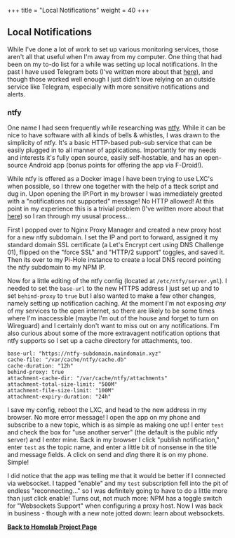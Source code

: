 +++
title = "Local Notifications"
weight = 40
+++

## Local Notifications

While I've done a lot of work to set up various monitoring services, those aren't all that useful when I'm away from my computer. One thing that had been on my to-do list for a while was setting up local notifications. In the past I have used Telegram bots (I've written more about that <a href="">here</a>), and though those worked well enough I just didn't love relying on an outside service like Telegram, especially with more sensitive notifications and alerts.

### ntfy

One name I had seen frequently while researching was <a href="https://github.com/binwiederhier/ntfy">ntfy</a>. While it can be nice to have software with all kinds of bells & whistles, I was drawn to the simplicity of ntfy. It's a basic HTTP-based pub-sub service that can be easily plugged in to all manner of applications. Importantly for my needs and interests it's fully open source, easily self-hostable, and has an open-source Android app (bonus points for offering the app via F-Droid!).

While ntfy is offered as a Docker image I have been trying to use LXC's when possible, so I threw one together with the help of a tteck script and dug in. Upon opening the IP:Port in my browser I was immediately greeted with a "notifications not supported" message! No HTTP allowed! At this point in my experience this is a trivial problem (I've written more about that <a href="">here</a>) so I ran through my ususal process...

First I popped over to Nginx Proxy Manager and created a new proxy host for a new ntfy subdomain. I set the IP and port to forward, assigned it my standard domain SSL certificate (a Let's Encrypt cert using DNS Challenge 01), flipped on the "force SSL" and "HTTP/2 support" toggles, and saved it. Then its over to my Pi-Hole instance to create a local DNS record pointing the ntfy subdomain to my NPM IP.

Now for a little editing of the ntfy config (located at `/etc/ntfy/server.yml`). I needed to set the `base-url` to the new HTTPS address I just set up and to set `behind-proxy` to `true` but I also wanted to make a few other changes, namely setting up notification caching. At the moment I'm not exposing _any_ of my services to the open internet, so there are likely to be some times where I'm inaccessible (maybe I'm out of the house and forget to turn on Wireguard) and I certainly don't want to miss out on any notifications. I'm also curious about some of the more extravagent notification options that ntfy supports so I set up a cache directory for attachments, too.

```
base-url: "https://ntfy-subdomain.maindomain.xyz"
cache-file: "/var/cache/ntfy/cache.db"
cache-duration: "12h"
behind-proxy: true
attachment-cache-dir: "/var/cache/ntfy/attachments"
attachment-total-size-limit: "500M"
attachment-file-size-limit: "100M"
attachment-expiry-duration: "24h"
```

I save my config, reboot the LXC, and head to the new address in my browser. No more error message! I open the app on my phone and subscribe to a new topic, which is as simple as making one up! I enter `test` and check the box for "use another server" (the default is the public ntfy server) and I enter mine. Back in my browser I click "publish notification," enter `test` as the topic name, and enter a little bit of nonsense in the title and message fields. A click on send and _ding_ there it is on my phone. Simple!

I did notice that the app was telling me that it would be better if I connected via websocket. I tapped "enable" and my `test` subscription fell into the pit of endless "reconnecting..." so I was definitely going to have to do a little more than just click enable! Turns out, not much more: NPM has a toggle switch for "Websockets Support" when configuring a proxy host. Now I was back in business - though with a new note jotted down: learn about websockets.

<a href="/projects/a-homelab/"><b>Back to Homelab Project Page</b></a>

